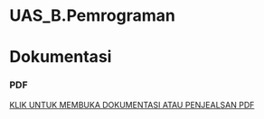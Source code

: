 # UAS_B.Pemrograman 
# Dokumentasi
### PDF
[KLIK UNTUK MEMBUKA DOKUMENTASI ATAU PENJEALSAN PDF]([https://docs.google.com/document/d/1v0SRVJqA-h56twYM_nPlJzzWvLW0v2vsKMxGeizrvmo/edit](https://drive.google.com/drive/my-drive))
